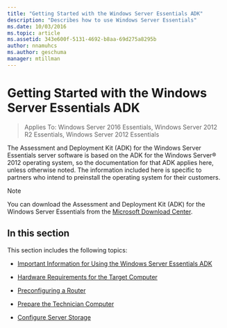 ```yaml
---
title: "Getting Started with the Windows Server Essentials ADK"
description: "Describes how to use Windows Server Essentials"
ms.date: 10/03/2016
ms.topic: article
ms.assetid: 343e600f-5131-4692-b8aa-69d275a8295b
author: nnamuhcs
ms.author: geschuma
manager: mtillman
---
```


# Getting Started with the Windows Server Essentials ADK

>Applies To: Windows Server 2016 Essentials, Windows Server 2012 R2 Essentials, Windows Server 2012 Essentials

The Assessment and Deployment Kit (ADK) for the  Windows Server Essentials server software is based on the ADK for the  Windows Server&reg; 2012 operating system, so the documentation for that ADK applies here, unless otherwise noted. The information included here is specific to partners who intend to preinstall the operating system for their customers.

> [!NOTE]
>  You can download the Assessment and Deployment Kit (ADK) for the  Windows Server Essentials from the [Microsoft Download Center](https://www.microsoft.com/download/details.aspx?id=34866).

## In this section
 This section includes the following topics:


-   [Important Information for Using the Windows Server Essentials ADK](Important-Information-for-Using-the-Windows-Server-Essentials-ADK.md)

-   [Hardware Requirements for the Target Computer](Hardware-Requirements-for-the-Target-Computer.md)

-   [Preconfiguring a Router](Preconfiguring-a-Router.md)

-   [Prepare the Technician Computer](Prepare-the-Technician-Computer.md)

-   [Configure Server Storage](Configure-Server-Storage.md)


